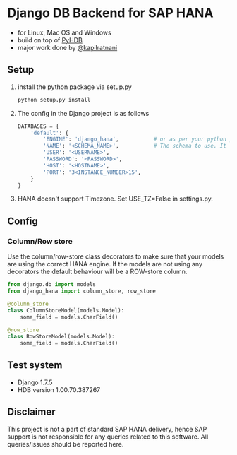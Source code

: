 # Django DB Backend for SAP HANA
- for Linux, Mac OS and Windows
- build on top of [PyHDB](https://github.com/SAP/PyHDB)
- major work done by [@kapilratnani](https://github.com/kapilratnani) 

## Setup
1. install the python package via setup.py

    ```bash
	python setup.py install
	```

2. The config in the Django project is as follows

	```python		
	DATABASES = {
        'default': {
            'ENGINE': 'django_hana',           # or as per your python path
            'NAME': '<SCHEMA_NAME>',           # The schema to use. It will be created if doesn't exist
            'USER': '<USERNAME>',
            'PASSWORD': '<PASSWORD>',
            'HOST': '<HOSTNAME>',                      
            'PORT': '3<INSTANCE_NUMBER>15',               
        }
    }
    ```
3. HANA doesn't support Timezone. Set USE_TZ=False in settings.py.

## Config
### Column/Row store
Use the column/row-store class decorators to make sure that your models are using the correct HANA engine. If the models are not using any decorators the default behaviour will be a ROW-store column.
```python
from django.db import models
from django_hana import column_store, row_store

@column_store
class ColumnStoreModel(models.Model):
	some_field = models.CharField()
	
@row_store
class RowStoreModel(models.Model):
	some_field = models.CharField()
```

## Test system
- Django 1.7.5
- HDB version 1.00.70.387267

## Disclaimer
This project is not a part of standard SAP HANA delivery, hence SAP support is not responsible for any queries related to
this software. All queries/issues should be reported here.
